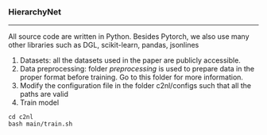 ### HierarchyNet
***
All source code are written in Python. Besides Pytorch, we also use many other libraries such as DGL, scikit-learn, pandas, jsonlines
1. Datasets: all the datasets used in the paper are publicly accessible.
2. Data preprocessing: folder *preprocessing* is used to prepare data in the proper format before training. Go to this folder for more information.
3. Modify the configuration file in the folder c2nl/configs such that all the paths are valid
4. Train model
```
cd c2nl
bash main/train.sh
```
